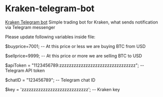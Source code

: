 # Kraken-telegram-bot
[Kraken Telegram bot](https://t.me/krksr25_bot)
Simple trading bot for Kraken, what sends notification via Telegram messenger

Please update following variables inside file:

$buyprice=7001; -- At this price or less we are buying BTC from USD

$sellprice=9999; -- At this price or more we are selling BTC to USD

$apiToken = "1123456789:zzzzzzzzzzzzzzzzzzzzzzzzzzzzzzzz"; -- Telegram API token

$chatID = "123456789"; -- Telegram chat ID

$key = 'zzzzzzzzzzzzzzzzzzzzzzzzzzzz'; -- Kraken key

